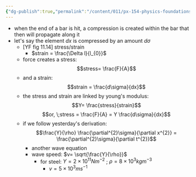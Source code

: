 ```yaml
---
{"dg-publish":true,"permalink":"/content/011/px-154-physics-foundations/px-154-g-mechanical-waves/px-154-g2-longitudinal-waves-along-a-bar-1-d/","noteIcon":"1","created":"2024-11-25T10:50:32.000+00:00","updated":"2024-11-26T19:52:23.552+00:00"}
---
```


- when the end of a bar is hit, a compression is created within the bar that then will propagate along it
- let's say the element $dx$ is compressed by an amount $d\sigma$ 
	- [YF fig 11.14] stress/strain
		- $strain = \frac{\Delta l}{l_{0}}$
	- force creates a stress: 
	$$stress= \frac{F}{A}$$
	- and a strain: 
	$$strain = \frac{d\sigma}{dx}$$
	- the stress and strain are linked by young's modulus: 
	$$Y= \frac{stress}{strain}$$
		$$or, \;stress = \frac{F}{A} = Y \frac{d\sigma}{dx}$$
	- if we follow yesterday's derivation: 
	$$\frac{Y}{\rho} \frac{\partial^{2}\sigma}{\partial x^{2}} = \frac{\partial^{2}\sigma}{\partial t^{2}}$$
		- another wave equation
		- wave speed: $v= \sqrt{\frac{Y}{\rho}}$
			- for steel: $Y = 2\times10^{11}Nm^{-2}$ ; $\rho = 8\times10^{3}kgm^{-3}$
				- $v = 5\times10^{3}ms^{-1}$
